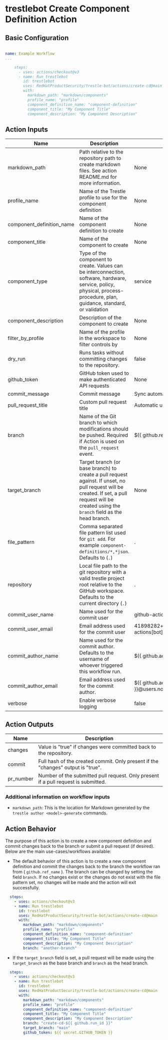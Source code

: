 # trestlebot Create Component Definition Action

## Basic Configuration

```yaml

name: Example Workflow
...

    steps:
      - uses: actions/checkout@v3
      - name: Run trestlebot
        id: trestlebot
        uses: RedHatProductSecurity/trestle-bot/actions/create-cd@main
        with:
          markdown_path: "markdown/components"
          profile_name: "profile"
          component_definition_name: "component-definition"
          component_title: "My Component Title"
          component_description: "My Component Description"
```

## Action Inputs

<!-- START_ACTION_INPUTS -->
| Name | Description | Default | Required |
| --- | --- | --- | --- |
| markdown_path | Path relative to the repository path to create markdown files. See action README.md for more information. | None | True |
| profile_name | Name of the Trestle profile to use for the component definition | None | True |
| component_definition_name | Name of the component definition to create | None | True |
| component_title | Name of the component to create | None | True |
| component_type | Type of the component to create. Values can be interconnection, software, hardware, service, policy, physical, process-procedure, plan, guidance, standard, or validation | service | False |
| component_description | Description of the component to create | None | True |
| filter_by_profile | Name of the profile in the workspace to filter controls by | None | False |
| dry_run | Runs tasks without committing changes to the repository. | false | False |
| github_token | GitHub token used to make authenticated API requests | None | False |
| commit_message | Commit message | Sync automatic updates | False |
| pull_request_title | Custom pull request title | Automatic updates from trestlebot | False |
| branch | Name of the Git branch to which modifications should be pushed. Required if Action is used on the `pull_request` event. | ${{ github.ref_name }} | False |
| target_branch | Target branch (or base branch) to create a pull request against. If unset, no pull request will be created. If set, a pull request will be created using the `branch` field as the head branch. | None | False |
| file_pattern | Comma separated file pattern list used for `git add`. For example `component-definitions/*,*json`. Defaults to (`.`) | . | False |
| repository | Local file path to the git repository with a valid trestle project root relative to the GitHub workspace. Defaults to the current directory (`.`) | . | False |
| commit_user_name | Name used for the commit user | github-actions[bot] | False |
| commit_user_email | Email address used for the commit user | 41898282+github-actions[bot]@users.noreply.github.com | False |
| commit_author_name | Name used for the commit author. Defaults to the username of whoever triggered this workflow run. | ${{ github.actor }} | False |
| commit_author_email | Email address used for the commit author. | ${{ github.actor }}@users.noreply.github.com | False |
| verbose | Enable verbose logging | false | False |

<!-- END_ACTION_INPUTS -->

## Action Outputs

<!-- START_ACTION_OUTPUTS -->
| Name | Description |
| --- | --- |
| changes | Value is "true" if changes were committed back to the repository. |
| commit | Full hash of the created commit. Only present if the "changes" output is "true". |
| pr_number | Number of the submitted pull request. Only present if a pull request is submitted. |

<!-- END_ACTION_OUTPUTS -->

### Additional information on workflow inputs

- `markdown_path`: This is the location for Markdown generated by the `trestle author <model>-generate` commands.

## Action Behavior

The purpose of this action is to create a new component definition and commit changes back to the branch or submit a pull request (if desired). Below are the main use-cases/workflows available:

- The default behavior of this action is to create a new component definition and commit the changes back to the branch the workflow ran from ( `github.ref_name` ). The branch can be changed by setting the field `branch`. If no changes exist or the changes do not exist with the file pattern set, no changes will be made and the action will exit successfully.

```yaml
  steps:
    - uses: actions/checkout@v3
    - name: Run trestlebot
      id: trestlebot
      uses: RedHatProductSecurity/trestle-bot/actions/create-cd@main
      with:
        markdown_path: "markdown/components"
        profile_name: "profile"
        component_definition_name: "component-definition"
        component_title: "My Component Title"
        component_description: "My Component Description"
        branch: "another-branch"
```

- If the `target_branch` field is set, a pull request will be made using the `target_branch` as the base branch and `branch` as the head branch.

```yaml
  steps:
    - uses: actions/checkout@v3
    - name: Run trestlebot
      id: trestlebot
      uses: RedHatProductSecurity/trestle-bot/actions/create-cd@main
      with:
        markdown_path: "markdown/components"
        profile_name: "profile"
        component_definition_name: "component-definition"
        component_title: "My Component Title"
        component_description: "My Component Description"
        branch: "create-cd-${{ github.run_id }}"
        target_branch: "main"
        github_token: ${{ secret.GITHUB_TOKEN }}
```